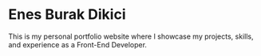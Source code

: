 <h1>Enes Burak Dikici</h1>

<p>This is my personal portfolio website where I showcase my projects, skills, and experience as a Front-End Developer.</p>
